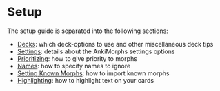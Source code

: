 # Setup

The setup guide is separated into the following sections:

* [Decks](setup/decks.md): which deck-options to use and other miscellaneous deck tips 
* [Settings](setup/settings.md): details about the AnkiMorphs settings options
* [Prioritizing](setup/prioritizing.md): how to give priority to morphs
* [Names](setup/names.md): how to specify names to ignore
* [Setting Known Morphs](setup/setting-known-morphs.md): how to import known morphs
* [Highlighting](setup/highlighting.md): how to highlight text on your cards 
